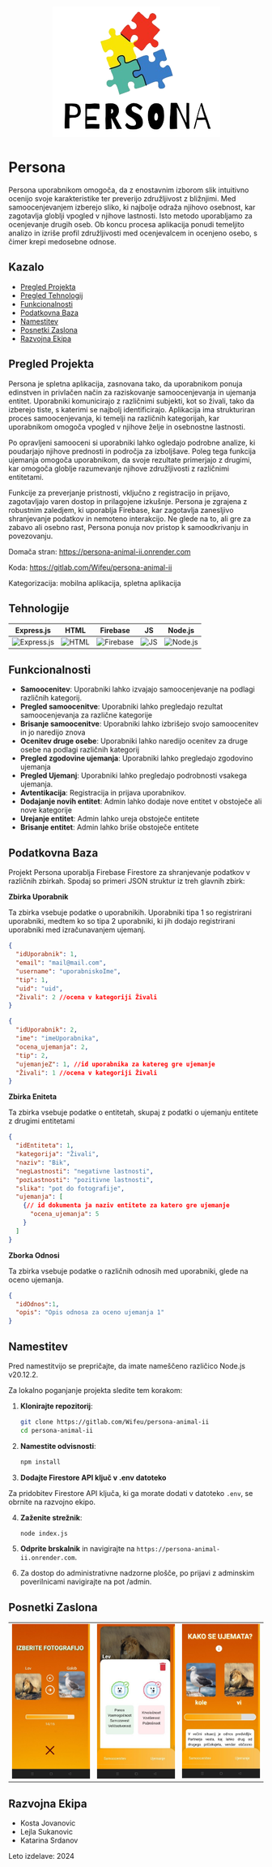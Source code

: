 <p align="center">
  <img src="./Database/images/persona-logo1.png" alt="Logo" />
</p>

# Persona

Persona uporabnikom omogoča, da z enostavnim izborom slik intuitivno ocenijo svoje karakteristike ter preverijo združljivost z bližnjimi. Med samoocenjevanjem izberejo sliko, ki najbolje odraža njihovo osebnost, kar zagotavlja globlji vpogled v njihove lastnosti. Isto metodo uporabljamo za ocenjevanje drugih oseb. Ob koncu procesa aplikacija ponudi temeljito analizo in izriše profil združljivosti med ocenjevalcem in ocenjeno osebo, s čimer krepi medosebne odnose.

## Kazalo

- [Pregled Projekta](#pregled-projekta)
- [Pregled Tehnologij](#tehnologije)
- [Funkcionalnosti](#funkcionalnosti)
- [Podatkovna Baza](#podatkovna-baza)
- [Namestitev](#namestitev)
- [Posnetki Zaslona](#posnetki-zaslona)
- [Razvojna Ekipa](#razvojna-ekipa)

## Pregled Projekta

Persona je spletna aplikacija, zasnovana tako, da uporabnikom ponuja edinstven in privlačen način za raziskovanje samoocenjevanja in ujemanja entitet. Uporabniki komunicirajo z različnimi subjekti, kot so živali, tako da izberejo tiste, s katerimi se najbolj identificirajo. Aplikacija ima strukturiran proces samoocenjevanja, ki temelji na različnih kategorijah, kar uporabnikom omogoča vpogled v njihove želje in osebnostne lastnosti.

Po opravljeni samooceni si uporabniki lahko ogledajo podrobne analize, ki poudarjajo njihove prednosti in področja za izboljšave. Poleg tega funkcija ujemanja omogoča uporabnikom, da svoje rezultate primerjajo z drugimi, kar omogoča globlje razumevanje njihove združljivosti z različnimi entitetami.

Funkcije za preverjanje pristnosti, vključno z registracijo in prijavo, zagotavljajo varen dostop in prilagojene izkušnje. Persona je zgrajena z robustnim zaledjem, ki uporablja Firebase, kar zagotavlja zanesljivo shranjevanje podatkov in nemoteno interakcijo. Ne glede na to, ali gre za zabavo ali osebno rast, Persona ponuja nov pristop k samoodkrivanju in povezovanju.

Domača stran: https://persona-animal-ii.onrender.com

Koda: https://gitlab.com/Wifeu/persona-animal-ii

Kategorizacija: mobilna aplikacija, spletna aplikacija

## Tehnologije

| Express.js  | HTML        | Firebase    | JS          | Node.js   |
|-------------|-------------|-------------|-------------|-----------|
| ![Express.js](https://cdn.jsdelivr.net/gh/devicons/devicon@latest/icons/express/express-original-wordmark.svg) | ![HTML](https://cdn.jsdelivr.net/gh/devicons/devicon@latest/icons/html5/html5-original-wordmark.svg) | ![Firebase](https://cdn.jsdelivr.net/gh/devicons/devicon@latest/icons/firebase/firebase-original-wordmark.svg) | ![JS](https://cdn.jsdelivr.net/gh/devicons/devicon@latest/icons/javascript/javascript-plain.svg) | ![Node.js](https://cdn.jsdelivr.net/gh/devicons/devicon@latest/icons/nodejs/nodejs-original-wordmark.svg) |

## Funkcionalnosti

- **Samoocenitev**: Uporabniki lahko izvajajo samoocenjevanje na podlagi različnih kategorij.
- **Pregled samoocenitve**: Uporabniki lahko pregledajo rezultat samoocenjevanja za različne kategorije
- **Brisanje samoocenitve**: Uporabniki lahko izbrišejo svojo samoocenitev in jo naredijo znova
- **Ocenitev druge osebe**: Uporabniki lahko naredijo ocenitev za druge osebe na podlagi različnih kategorij
- **Pregled zgodovine ujemanja**: Uporabniki lahko pregledajo zgodovino ujemanja
- **Pregled Ujemanj**: Uporabniki lahko pregledajo podrobnosti vsakega ujemanja.
- **Avtentikacija**: Registracija in prijava uporabnikov.
- **Dodajanje novih entitet**: Admin lahko dodaje nove entitet v obstoječe ali nove kategorije
- **Urejanje entitet**: Admin lahko ureja obstoječe entitete
- **Brisanje entitet**: Admin lahko briše obstoječe entitete

## Podatkovna Baza

Projekt Persona uporablja Firebase Firestore za shranjevanje podatkov v različnih zbirkah. Spodaj so primeri JSON struktur iz treh glavnih zbirk:

**Zbirka Uporabnik**

Ta zbirka vsebuje podatke o uporabnikih. Uporabniki tipa 1 so registrirani uporabniki, medtem ko so tipa 2 uporabniki, ki jih dodajo registrirani uporabniki med izračunavanjem ujemanj.

```json
{
  "idUporabnik": 1,
  "email": "mail@mail.com",
  "username": "uporabniskoIme",
  "tip": 1,
  "uid": "uid",
  "Živali": 2 //ocena v kategoriji Živali
}
```
```json
{
  "idUporabnik": 2,
  "ime": "imeUporabnika",
  "ocena_ujemanja": 2,
  "tip": 2,
  "ujemanjeZ": 1, //id uporabnika za katereg gre ujemanje
  "Živali": 1 //ocena v kategoriji Živali
}
```

**Zbirka Eniteta**

Ta zbirka vsebuje podatke o entitetah, skupaj z podatki o ujemanju entitete z drugimi entitetami
```json
{
  "idEntiteta": 1,
  "kategorija": "Živali",
  "naziv": "Bik",
  "negLastnosti": "negativne lastnosti",
  "pozLastnosti": "pozitivne lastnosti",
  "slika": "pot do fotografije",
  "ujemanja": [
    {// id dokumenta ja naziv entitete za katero gre ujemanje
      "ocena_ujemanja": 5
    }
  ]
}
```

**Zborka Odnosi**

Ta zbirka vsebuje podatke o različnih odnosih med uporabniki, glede na oceno ujemanja.

```json
{
  "idOdnos":1,
  "opis": "Opis odnosa za oceno ujemanja 1"
}
```

## Namestitev

Pred namestitvijo se prepričajte, da imate nameščeno različico Node.js v20.12.2. 

Za lokalno poganjanje projekta sledite tem korakom:

1. **Klonirajte repozitorij**:

   ```bash
   git clone https://gitlab.com/Wifeu/persona-animal-ii
   cd persona-animal-ii
   ```

2. **Namestite odvisnosti**:

   ```bash
   npm install
   ```
3. **Dodajte Firestore API ključ v .env datoteko**

Za pridobitev Firestore API ključa, ki ga morate dodati v datoteko `.env`, se obrnite na razvojno ekipo.

4. **Zaženite strežnik**:

   ```bash
   node index.js
   ```

5. **Odprite brskalnik** in navigirajte na `https://persona-animal-ii.onrender.com`.

7. Za dostop do administrativne nadzorne plošče, po prijavi z adminskim poverilnicami navigirajte na pot /admin.

## Posnetki Zaslona

<table>
  <tr>
    <td><img src="./Database/images/izbiraEntitet.jpg" alt="Screen1" /></td>
    <td><img src="./Database/images/pregledOcenitve.jpg" alt="Screen2" /></td>
    <td><img src="./Database/images/pregledUjemanja.jpg" alt="Screen2" /></td>
  </tr>
</table>


## Razvojna Ekipa

- Kosta Jovanovic
- Lejla Sukanovic
- Katarina Srdanov


Leto izdelave: 2024

